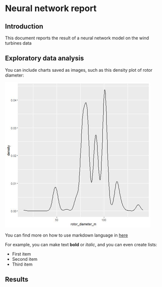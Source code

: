 # Neural network report

## Introduction

This document reports the result of a neural network model on the wind turbines data

## Exploratory data analysis

You can include charts saved as images, such as this density plot of rotor diameter:

![](rotor_diameter_density.jpeg)

You can find more on how to use markdown language in [here](https://www.markdownguide.org/cheat-sheet/)

For example, you can make text **bold** or *italic*, and you can even create lists:

* First item
* Second item
* Third item

## Results

